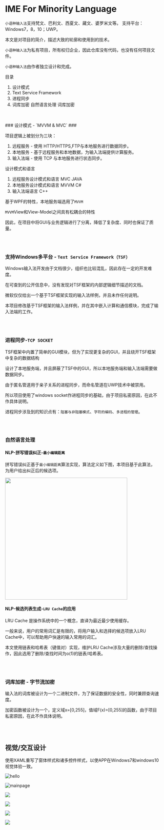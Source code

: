 # IME For Minority Language
`小语种输入法`支持梵文、巴利文、西夏文、藏文、婆罗米文等。
支持平台：Windows7，8，10；UWP。

本文是对项目的简介，描述大致的轮廓和使用到的技术。

`小语种输入法`为私有项目，所有权归企业，因此仓库没有代码，也没有任何项目文件。

`小语种输入法`由作者独立设计和完成。

目录
1. 设计模式
2. Text Service Framework
3. 进程同步
4. 词库加密
自然语言处理
词库加密

<br/>
<br/>
### 设计模式 - `MVVM & MVC` ###

项目逻辑上被划分为三块：
1. 远程服务 - 使用 HTTP/HTTPS,FTP与本地服务进行数据同步。
2. 本地服务 - 基于远程服务和本地数据，为输入法端提供计算服务。
3. 输入法端 - 使用 TCP 与本地服务进行状态同步。

设计模式和语言
1. 远程服务设计模式和语言 MVC JAVA
2. 本地服务设计模式和语言 MVVM C#
3. 输入法端语言          C++

基于WPF的特性，本地服务端选用了`MVVM`

`MVVM`View和View-Model之间具有松耦合的特性

因此，在项目中将GUI与业务逻辑进行了分离，降低了复杂度、同时也保证了质量。

<br/>
<br/>

### 支持Windows多平台 - `Text Service Framework（TSF）` ###

Windows输入法开发由于文档很少，组织也比较混乱，因此存在一定的开发难度。

在可查到的公开信息中，没有发现对TSF框架的内部逻辑细节描述的文档。

微软仅仅给出一个基于TSF框架实现的输入法样例，并且未作任何说明。

本项目修改基于TSF框架的输入法样例，并在其中嵌入计算和通信模块，完成了输入法端的工作。

<br/>
<br/>



### 进程同步-`TCP SOCKET` ###

TSF框架中内置了简单的GUI模块，但为了实现更复杂的GUI，并且绕开TSF框架中复杂的数据结构

设计了本地服务端，并且屏蔽了TSF中的GUI，所以本地服务端和输入法端需要做数据同步。

由于匿名管道用于亲子关系的进程同步，而命名管道在UWP技术中被禁用。

所以项目使用了windows socket作进程同步的基础，由于项目私密原因，在此不作具体说明。

进程同步涉及到的知识点有：`阻塞与非阻塞模式`、`字符的编码`、`多进程的管理`。

<br/>
<br/>


### 自然语言处理 ###

#### NLP-拼写错误纠正-`最小编辑距离` ####

拼写错误纠正基于`最小编辑距离`算法实现，算法定义如下图，本项目基于此算法，为用户给出纠正后的候选项。

<img width="400" src="https://github.com/nzaocan/IME-For-Minority-language-/blob/master/minDistance.png"/>
<br/>


#### NLP-候选列表生成-`LRU Cache`的应用 ####

LRU Cache 是操作系统中的一个概念，直译为最近最少使用缓存。

一般来说，用户的常用词汇是有限的，将用户输入和选择的候选项放入LRU Cache中，可以帮助用户快速的输入常用的词汇。

本文使用链表和哈希表（键值对）实现，维护LRU Cache涉及大量的删除/查找操作，因此选用了删除/查找时间为o(1)的链表/哈希表。

<br/>
<br/>


### 词库加密 - 字节流加密 ###

输入法的词库被设计为一个二进制文件，为了保证数据的安全性，同时兼顾查询速度。

加密函数被设计为一个，定义域x=[0,255]，值域F(x)=[0,255]的函数，由于项目私密原因，在此不作具体说明。

<br/>
<br/>

视觉/交互设计
----------
使用XAML重写了窗体样式和诸多控件样式，以使APP在Windows7和windows10视觉体验一致。 

![hello](https://github.com/nzaocan/IME-For-Minority-language-/blob/master/hello.png)

![mainpage](https://github.com/nzaocan/IME-For-Minority-language-/blob/master/mainpage.png)

![](https://github.com/nzaocan/IME-For-Minority-language-/blob/master/MouseCoverCandidatewindow.png)

![](https://github.com/nzaocan/IME-For-Minority-language-/blob/master/login.png)

![](https://github.com/nzaocan/IME-For-Minority-language-/blob/master/checkUpdate.png)

![](https://github.com/nzaocan/IME-For-Minority-language-/blob/master/install.png)
